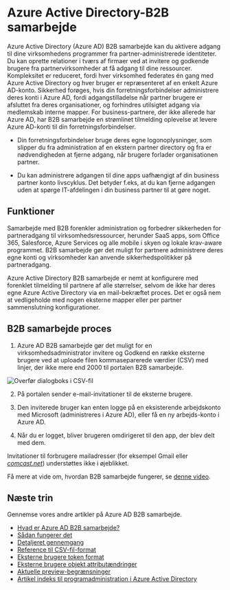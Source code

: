 <properties
   pageTitle="Samarbejde med Azure Active Directory-B2B | Microsoft Azure"
   description="Samarbejde med Azure Active Directory-B2B gør det muligt for forretningsforbindelser med hver af de brugere, der er repræsenteret af en enkelt Azure AD-konto at få adgang til dine virksomhedens programmer"
   services="active-directory"
   documentationCenter=""
   authors="curtand"
   manager="femila"
   editor=""/>

<tags
   ms.service="active-directory"
   ms.devlang="na"
   ms.topic="article"
   ms.tgt_pltfrm="na"
   ms.workload="identity"
   ms.date="08/23/2016"
   ms.author="curtand"/>

# <a name="azure-active-directory-b2b-collaboration"></a>Azure Active Directory-B2B samarbejde

Azure Active Directory (Azure AD) B2B samarbejde kan du aktivere adgang til dine virksomhedens programmer fra partner-administrerede identiteter. Du kan oprette relationer i tværs af firmaer ved at invitere og godkende brugere fra partnervirksomheder at få adgang til dine ressourcer. Kompleksitet er reduceret, fordi hver virksomhed federates én gang med Azure Active Directory og hver bruger er repræsenteret af en enkelt Azure AD-konto. Sikkerhed forøges, hvis din forretningsforbindelser administrere deres konti i Azure AD, fordi adgangstilladelse når partner brugere er afsluttet fra deres organisationer, og forhindres utilsigtet adgang via medlemskab interne mapper. For business-partnere, der ikke allerede har Azure AD, har B2B samarbejde en strømlinet tilmelding oplevelse at levere Azure AD-konti til din forretningsforbindelser.

-   Din forretningsforbindelser bruge deres egne logonoplysninger, som slipper du fra administration af en ekstern partner directory og fra er nødvendigheden at fjerne adgang, når brugere forlader organisationen partner.

-   Du kan administrere adgangen til dine apps uafhængigt af din business partner konto livscyklus. Det betyder f.eks, at du kan fjerne adgangen uden at spørge IT-afdelingen i din business partner til at gøre noget.

## <a name="capabilities"></a>Funktioner

Samarbejde med B2B forenkler administration og forbedrer sikkerheden for partneradgang til virksomhedsressourcer, herunder SaaS apps, som Office 365, Salesforce, Azure Services og alle mobile i skyen og lokale krav-aware programmet. B2B samarbejde gør det muligt for partnere administrere deres egne konti og virksomheder kan anvende sikkerhedspolitikker på partneradgang.

Azure Active Directory B2B samarbejde er nemt at konfigurere med forenklet tilmelding til partnere af alle størrelser, selvom de ikke har deres egne Azure Active Directory via en mail-bekræftet proces. Det er også nem at vedligeholde med nogen eksterne mapper eller per partner sammenslutning konfigurationer.

## <a name="b2b-collaboration-process"></a>B2B samarbejde proces

1. Azure AD B2B samarbejde gør det muligt for en virksomhedsadministrator invitere og Godkend en række eksterne brugere ved at uploade filen kommaseparerede værdier (CSV) med linjer, der ikke mere end 2000 til portalen B2B samarbejde.

  ![Overfør dialogboks i CSV-fil](./media/active-directory-b2b-collaboration-overview/upload-csv.png)

2. På portalen sender e-mail-invitationer til de eksterne brugere.

3. Den inviterede bruger kan enten logge på en eksisterende arbejdskonto med Microsoft (administreres i Azure AD), eller få en ny arbejds-konto i Azure AD.

4. Når du er logget, bliver brugeren omdirigeret til den app, der blev delt med dem.

Invitationer til forbrugere mailadresser (for eksempel Gmail eller [*comcast.net*](http://comcast.net/)) understøttes ikke i øjeblikket.

Få mere at vide om, hvordan B2B samarbejde fungerer, se [denne video](http://aka.ms/aadshowb2b).

## <a name="next-steps"></a>Næste trin
Gennemse vores andre artikler på Azure AD B2B samarbejde.

- [Hvad er Azure AD B2B samarbejde?](active-directory-b2b-what-is-azure-ad-b2b.md)
- [Sådan fungerer det](active-directory-b2b-how-it-works.md)
- [Detaljeret gennemgang](active-directory-b2b-detailed-walkthrough.md)
- [Reference til CSV-fil-format](active-directory-b2b-references-csv-file-format.md)
- [Eksterne brugere token format](active-directory-b2b-references-external-user-token-format.md)
- [Eksterne brugere objekt attributændringer](active-directory-b2b-references-external-user-object-attribute-changes.md)
- [Aktuelle preview-begrænsninger](active-directory-b2b-current-preview-limitations.md)
- [Artikel indeks til programadministration i Azure Active Directory](active-directory-apps-index.md)
